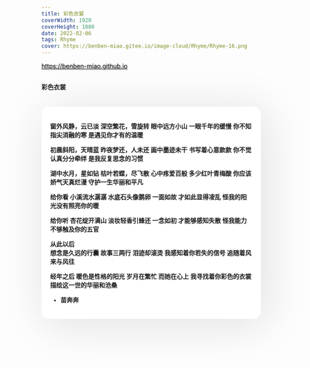 ```yaml
---
title: 彩色衣裳
coverWidth: 1920
coverHeight: 1080
date: 2022-02-06
tags: Rhyme
cover: https://benben-miao.gitee.io/image-cloud/Rhyme/Rhyme-16.png
---
```


<!-- <div style="background-color: #eeeeee; width: 120px; padding:5px 20px; border-radius: 3px;">Read More</div> -->
<!-- more -->

<div class="card">
  <a href="https://benben-miao.github.io" style="text-shadow: 1px 1px 3px #888;">https://benben-miao.github.io</a>
</div>

## 
#### 彩色衣裳
<br/>
<div class="rhyme">

窗外风静，云已淡
深空繁花，雪旋转
眼中远方小山
一眼千年的缓慢
你不知指尖消融的寒
是遇见你才有的温暖

初晨斜阳，天晴蓝
昨夜梦还，人未还
画中墨迹未干
书写着心意款款
你不觉认真分分牵绊
是我反复思念的习惯

湖中水月，星如钻
枯叶若蝶，尽飞散
心中疼爱百般
多少红叶青梅酸
你应该娇气天真烂漫
守护一生华丽和平凡

给你看
小溪流水潺潺
水底石头像鹅卵
一面如故
才如此显得凌乱
怪我的阳光没有照亮你的暖

给你听
杏花绽开满山
淡妆轻香引蜂还
一念如初
才能够感知失散
怪我能力不够触及你的五官

从此以后   
想念是久远的行囊
故事三两行
泪迹却滚烫
我感知着你若失的信号
追随着风来与风往

经年之后
暖色是性格的阳光
岁月在繁忙
而她在心上
我寻找着你彩色的衣裳
描绘这一世的华丽和沧桑

- 苗奔奔
</div>

<style>
.rhyme {
  border-radius: 17px;
  background: #ffffff;
  box-shadow:  9px 9px 100px #dedede,
              -9px -9px 100px #ffffff;
  padding: 20px;
  font-family: 'YouYuan';
  font-weight: bold;
  font-size: 1.0em;
}
</style>
